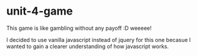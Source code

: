 # unit-4-game
This game is like gambling without any payoff :D weeeee!


I decided to use vanilla javascript instead of jquery for this one becasue I wanted to gain
a clearer understanding of how javascript works.

